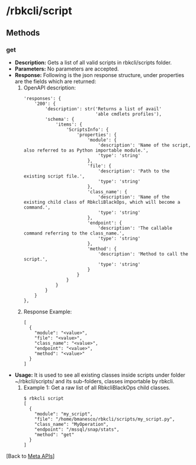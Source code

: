 # /rbkcli/script
## Methods
### get
- **Description:** Gets a list of all valid scripts in rbkcli/scripts folder.
- **Parameters:** No parameters are accepted.
- **Response:** Following is the json response structure, under properties are the fields which are returned:
    1. OpenAPI description:
        ```
        'responses': {
            '200': {
                'description': str('Returns a list of avail'
                                   'able cmdlets profiles'),
                'schema': {
                    'items': {
                        'ScriptsInfo': {
                            'properties': {
                                'module': {
                                    'description': 'Name of the script, also referred to as Python importable module.',
                                    'type': 'string'
                                },
                                'file': {
                                    'description': 'Path to the existing script file.',
                                    'type': 'string'
                                },
                                'class_name': {
                                    'description': 'Name of the existing child class of RbkcliBlackOps, which will become a command.',
                                    'type': 'string'
                                },
                                'endpoint': {
                                    'description': 'The callable command referring to the class_name.',
                                    'type': 'string'
                                },
                                'method': {
                                    'description': 'Method to call the script.',
                                    'type': 'string'
                                }
                            }
                        }
                    }
                }
            }
        },
        ````
    2. Response Example:
        ```
        [
          {
            "module": "<value>",
            "file": "<value>",
            "class_name": "<value>",
            "endpoint": "<value>",
            "method": "<value>"
          }
        ]
        ```
- **Usage:** It is used to see all existing classes inside scripts under folder ~/rbkcli/scripts/ and its sub-folders, classes importable by rbkcli.
    1. Example 1: Get a raw list of all RbkcliBlackOps child classes.
        ```
        $ rbkcli script
        [
          {
            "module": "my_script",
            "file": "/home/bmanesco/rbkcli/scripts/my_script.py",
            "class_name": "MyOperation",
            "endpoint": "/mssql/snap/stats",
            "method": "get"
          }
        ]
        ```
[Back to [Meta APIs](meta_apis.md)]